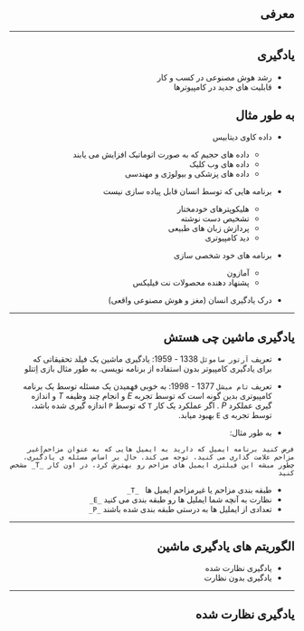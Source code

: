﻿<div dir="rtl">
 
معرفی
-------
---

یادگیری
-------
- رشد هوش مصنوعی در کسب و کار
- قابلیت های جدید در کامپیوترها

به طور مثال
-----------
- داده کاوی دیتابیس
    - داده های حجیم که به صورت اتوماتیک افزایش می یابند
    - داده های وب کلیک
    - داده های پزشکی و بیولوژی و مهندسی

- برنامه هایی که توسط انسان قابل پیاده سازی نیست
    - هلیکوپترهای خودمختار
    - تشخیص دست نوشته
    - پردازش زبان های طبیعی
    - دید کامپیوتری

- برنامه های خود شخصی سازی
    - آمازون
    - پشنهاد دهنده محصولات نت فیلیکس

- درک یادگیری انسان (مغز و هوش مصنوعی واقعی)
----

یادگیری ماشین چی هستش
-------------------------
- تعریف `آرتور ساموئل` 1338 - 1959:
یادگیری ماشین یک فیلد تحقیقاتی که برای یادگیری کامپیوتر بدون استفاده از برنامه نویسی.
به طور مثال بازی اِتتلو
- تعریف `تام میشل` 1377 - 1998:
به خوبی فهمیدن یک مسئله توسط یک برنامه کامپیوتری بدین گونه است که توسط تجربه _E_ و انجام چند وظیفه _T_ و اندازه گیری عملکرد _P_ . اگر عملکرد یک کار `T` که توسط `P` اندازه گیری شده باشد، توسط تجربه ی `E` بهبود میابد.

 - به طور مثال:
```
فرض کنید برنامه ایمیل که دارید به ایمیل هایی که به عنوان مزاحم|غیر مزاحم علامت گذاری می کنید، توجه می کند. حال بر اساس مسئله ی یادگیری، چطور میشه این فیلتری ایمیل های مزاحم رو بهترش کرد، در اون کار _T_ مشخص کنید
```
- طبقه بندی مزاحم یا غیرمزاحم ایمیل ها ` _T_`
- نظارت به آنچه شما ایملیل ها رو طبقه بندی می کنید `_E_`
- تعدادی از ایملیل ها به درستی طبقه بندی شده باشند `_P_`
---

الگوریتم های یادگیری ماشین
---------------------------
- یادگیری نظارت شده
- یادگیری بدون نظارت

---

یادگیری نظارت شده
-------------------



</div>
